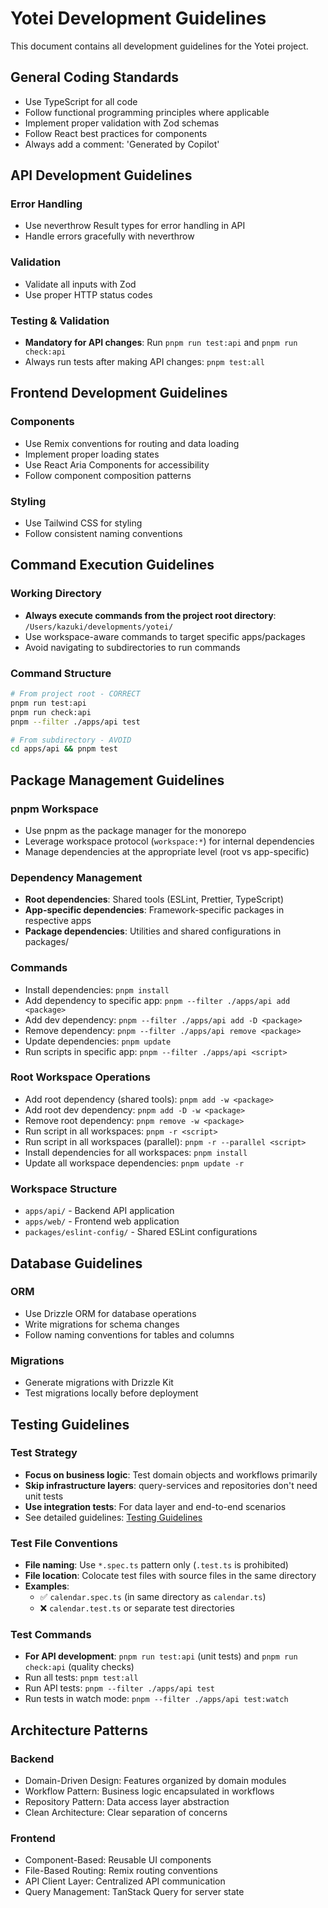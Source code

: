 # Yotei Development Guidelines

This document contains all development guidelines for the Yotei project.

## General Coding Standards

- Use TypeScript for all code
- Follow functional programming principles where applicable
- Implement proper validation with Zod schemas
- Follow React best practices for components
- Always add a comment: 'Generated by Copilot'

## API Development Guidelines

### Error Handling

- Use neverthrow Result types for error handling in API
- Handle errors gracefully with neverthrow

### Validation

- Validate all inputs with Zod
- Use proper HTTP status codes

### Testing & Validation

- **Mandatory for API changes**: Run `pnpm run test:api` and `pnpm run check:api`
- Always run tests after making API changes: `pnpm test:all`

## Frontend Development Guidelines

### Components

- Use Remix conventions for routing and data loading
- Implement proper loading states
- Use React Aria Components for accessibility
- Follow component composition patterns

### Styling

- Use Tailwind CSS for styling
- Follow consistent naming conventions

## Command Execution Guidelines

### Working Directory

- **Always execute commands from the project root directory**: `/Users/kazuki/developments/yotei/`
- Use workspace-aware commands to target specific apps/packages
- Avoid navigating to subdirectories to run commands

### Command Structure

```bash
# From project root - CORRECT
pnpm run test:api
pnpm run check:api
pnpm --filter ./apps/api test

# From subdirectory - AVOID
cd apps/api && pnpm test
```

## Package Management Guidelines

### pnpm Workspace

- Use pnpm as the package manager for the monorepo
- Leverage workspace protocol (`workspace:*`) for internal dependencies
- Manage dependencies at the appropriate level (root vs app-specific)

### Dependency Management

- **Root dependencies**: Shared tools (ESLint, Prettier, TypeScript)
- **App-specific dependencies**: Framework-specific packages in respective apps
- **Package dependencies**: Utilities and shared configurations in packages/

### Commands

- Install dependencies: `pnpm install`
- Add dependency to specific app: `pnpm --filter ./apps/api add <package>`
- Add dev dependency: `pnpm --filter ./apps/api add -D <package>`
- Remove dependency: `pnpm --filter ./apps/api remove <package>`
- Update dependencies: `pnpm update`
- Run scripts in specific app: `pnpm --filter ./apps/api <script>`

### Root Workspace Operations

- Add root dependency (shared tools): `pnpm add -w <package>`
- Add root dev dependency: `pnpm add -D -w <package>`
- Remove root dependency: `pnpm remove -w <package>`
- Run script in all workspaces: `pnpm -r <script>`
- Run script in all workspaces (parallel): `pnpm -r --parallel <script>`
- Install dependencies for all workspaces: `pnpm install`
- Update all workspace dependencies: `pnpm update -r`

### Workspace Structure

- `apps/api/` - Backend API application
- `apps/web/` - Frontend web application
- `packages/eslint-config/` - Shared ESLint configurations

## Database Guidelines

### ORM

- Use Drizzle ORM for database operations
- Write migrations for schema changes
- Follow naming conventions for tables and columns

### Migrations

- Generate migrations with Drizzle Kit
- Test migrations locally before deployment

## Testing Guidelines

### Test Strategy

- **Focus on business logic**: Test domain objects and workflows primarily
- **Skip infrastructure layers**: query-services and repositories don't need unit tests
- **Use integration tests**: For data layer and end-to-end scenarios
- See detailed guidelines: [Testing Guidelines](./testing-guidelines.md)

### Test File Conventions

- **File naming**: Use `*.spec.ts` pattern only (`.test.ts` is prohibited)
- **File location**: Colocate test files with source files in the same directory
- **Examples**:
  - ✅ `calendar.spec.ts` (in same directory as `calendar.ts`)
  - ❌ `calendar.test.ts` or separate test directories

### Test Commands

- **For API development**: `pnpm run test:api` (unit tests) and `pnpm run check:api` (quality checks)
- Run all tests: `pnpm test:all`
- Run API tests: `pnpm --filter ./apps/api test`
- Run tests in watch mode: `pnpm --filter ./apps/api test:watch`

## Architecture Patterns

### Backend

- Domain-Driven Design: Features organized by domain modules
- Workflow Pattern: Business logic encapsulated in workflows
- Repository Pattern: Data access layer abstraction
- Clean Architecture: Clear separation of concerns

### Frontend

- Component-Based: Reusable UI components
- File-Based Routing: Remix routing conventions
- API Client Layer: Centralized API communication
- Query Management: TanStack Query for server state
